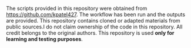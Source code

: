 The scripts provided in this repository were obtained from https://github.com/kpatel427.
The workflow has been run and the outputs are provided. 
This repository contains cloned or adapted materials from public sources.I do not claim ownership of the code in this repository. All credit belongs to the original authors. This repository is used **only for learning and testing purposes**.
